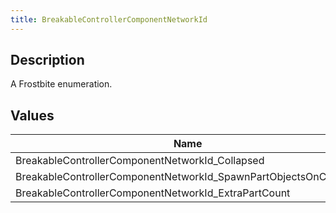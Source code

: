 ```yaml
---
title: BreakableControllerComponentNetworkId
---
```

## Description

A Frostbite enumeration.

## Values

| Name                                                              | Value | Description |
| ----------------------------------------------------------------- | ----- | ----------- |
| BreakableControllerComponentNetworkId\_Collapsed                  | 0     |             |
| BreakableControllerComponentNetworkId\_SpawnPartObjectsOnCollapse | 1     |             |
| BreakableControllerComponentNetworkId\_ExtraPartCount             | 2     |             |

